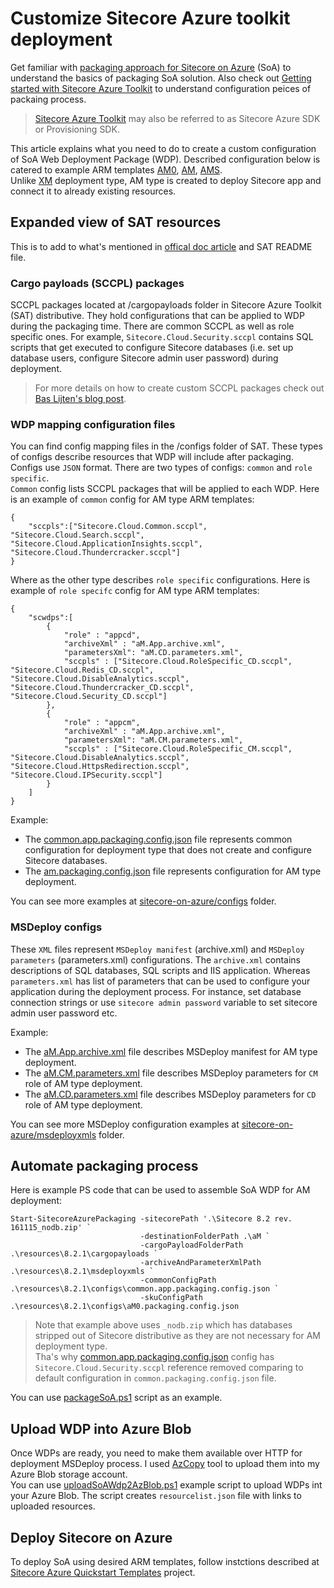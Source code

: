 # Customize Sitecore Azure toolkit deployment

Get familiar with [packaging approach for Sitecore on Azure](https://doc.sitecore.net/cloud/working_with_sitecore_azure/configuring_sitecore_azure/package_a_sitecore_solution_for_the_azure_app_service) (SoA) to understand the basics of packaging SoA solution.
Also check out [Getting started with Sitecore Azure Toolkit](https://doc.sitecore.net/cloud/working_with_sitecore_azure/configuring_sitecore_azure/getting_started_with_sitecore_azure_toolkit) to understand configuration peices of packaing process.  
>[Sitecore Azure Toolkit](https://dev.sitecore.net/Downloads/Sitecore_Azure_Toolkit/1x/Sitecore_Azure_Toolkit_100.aspx) may also be referred to as Sitecore Azure SDK or Provisioning SDK.  

This article explains what you need to do to create a custom configuration of SoA Web Deployment Package (WDP). Described configuration below is catered to example ARM templates 
[AM0](https://github.com/ivansharamok/Sitecore-Azure-Quickstart-Templates/tree/master/Sitecore%208.2.1/am0), 
[AM](https://github.com/ivansharamok/Sitecore-Azure-Quickstart-Templates/tree/master/Sitecore%208.2.1/am), 
[AMS](https://github.com/ivansharamok/Sitecore-Azure-Quickstart-Templates/tree/master/Sitecore%208.2.1/ams).  
Unlike [XM](https://github.com/ivansharamok/Sitecore-Azure-Quickstart-Templates/tree/master/Sitecore%208.2.1/xm) deployment type, AM type is created to deploy Sitecore app and connect it to already existing resources.

## Expanded view of SAT resources

This is to add to what's mentioned in [offical doc article](https://doc.sitecore.net/cloud/working_with_sitecore_azure/configuring_sitecore_azure/getting_started_with_sitecore_azure_toolkit) and SAT README file.

### Cargo payloads (SCCPL) packages

SCCPL packages located at /cargopayloads folder in Sitecore Azure Toolkit (SAT) distributive. They hold configurations that can be applied to WDP during the packaging time. There are common SCCPL as well as role specific ones. 
For example, `Sitecore.Cloud.Security.sccpl` contains SQL scripts that get executed to configure Sitecore databases (i.e. set up database users, configure Sitecore admin user password) during deployment. 
>For more details on how to create custom SCCPL packages check out [Bas Lijten's blog post](http://blog.baslijten.com/sitecore-on-azure-create-custom-web-deploy-packages-using-the-sitecore-azure-toolkit/).

###  WDP mapping configuration files

You can find config mapping files in the /configs folder of SAT. These types of configs describe resources that WDP will include after packaging. Configs use `JSON` format. 
There are two types of configs: `common` and `role specific`.  
`Common` config lists SCCPL packages that will be applied to each WDP. Here is an example of `common` config for AM type ARM templates:
```
{
    "sccpls":["Sitecore.Cloud.Common.sccpl", "Sitecore.Cloud.Search.sccpl", "Sitecore.Cloud.ApplicationInsights.sccpl", "Sitecore.Cloud.Thundercracker.sccpl"]
}
```  
Where as the other type describes `role specific` configurations. Here is example of `role specifc` config for AM type ARM templates:
```
{
    "scwdps":[
        {
            "role" : "appcd",
            "archiveXml" : "aM.App.archive.xml",
            "parametersXml": "aM.CD.parameters.xml",
            "sccpls" : ["Sitecore.Cloud.RoleSpecific_CD.sccpl", "Sitecore.Cloud.Redis_CD.sccpl", "Sitecore.Cloud.DisableAnalytics.sccpl", "Sitecore.Cloud.Thundercracker_CD.sccpl", "Sitecore.Cloud.Security_CD.sccpl"]
        },
        {
            "role" : "appcm",
            "archiveXml" : "aM.App.archive.xml",
            "parametersXml": "aM.CM.parameters.xml",
            "sccpls" : ["Sitecore.Cloud.RoleSpecific_CM.sccpl", "Sitecore.Cloud.DisableAnalytics.sccpl", "Sitecore.Cloud.HttpsRedirection.sccpl", "Sitecore.Cloud.IPSecurity.sccpl"]
        }
    ]
}
```
Example:  
  * The [common.app.packaging.config.json](https://github.com/ivansharamok/Content/blob/master/articles/resources/scripts/sitecore-on-azure/configs/common.app.packaging.config.json) file represents common configuration for deployment type that does not create and configure Sitecore databases. 
  * The [am.packaging.config.json](https://github.com/ivansharamok/Content/blob/master/articles/resources/scripts/sitecore-on-azure/configs/am.packaging.config.json) file represents configuration for AM type deployment. 

You can see more examples at [sitecore-on-azure/configs](https://github.com/ivansharamok/Content/blob/master/articles/resources/scripts/sitecore-on-azure/configs) folder.

### MSDeploy configs

These `XML` files represent `MSDeploy manifest` (archive.xml) and `MSDeploy parameters` (parameters.xml) configurations. The `archive.xml` contains descriptions of SQL databases, SQL scripts and IIS application. Whereas `parameters.xml` has list of parameters that can be used to configure your application during the deployment process. For instance, set database connection strings or use `sitecore admin password` variable to set sitecore admin user password etc.

Example:  
  * The [aM.App.archive.xml](https://github.com/ivansharamok/Content/blob/master/articles/resources/scripts/sitecore-on-azure/msdeployxmls/aM.App.archive.xml) file describes MSDeploy manifest for AM type deployment.
  * The [aM.CM.parameters.xml](https://github.com/ivansharamok/Content/blob/master/articles/resources/scripts/sitecore-on-azure/msdeployxmls/aM.CM.parameters.xml) file describes MSDeploy parameters for `CM` role of AM type deployment.
  * The [aM.CD.parameters.xml](https://github.com/ivansharamok/Content/blob/master/articles/resources/scripts/sitecore-on-azure/msdeployxmls/aM.CD.parameters.xml) file describes MSDeploy parameters for `CD` role of AM type deployment.

You can see more MSDeploy configuration examples at [sitecore-on-azure/msdeployxmls](https://github.com/ivansharamok/Content/blob/master/articles/resources/scripts/sitecore-on-azure/configs/msdeployxmls) folder. 

## Automate packaging process

Here is example PS code that can be used to assemble SoA WDP for AM deployment:
```
Start-SitecoreAzurePackaging -sitecorePath '.\Sitecore 8.2 rev. 161115_nodb.zip' `
                             -destinationFolderPath .\aM `
                             -cargoPayloadFolderPath .\resources\8.2.1\cargopayloads `
                             -archiveAndParameterXmlPath .\resources\8.2.1\msdeployxmls `
                             -commonConfigPath .\resources\8.2.1\configs\common.app.packaging.config.json `
                             -skuConfigPath .\resources\8.2.1\configs\aM0.packaging.config.json
```
>Note that example above uses `_nodb.zip` which has databases stripped out of Sitecore distributive as they are not necessary for AM deployment type.  
Tha's why [common.app.packaging.config.json](https://github.com/ivansharamok/Content/blob/master/articles/resources/scripts/sitecore-on-azure/configs/common.app.packaging.config.json) config has `Sitecore.Cloud.Security.sccpl` reference removed comparing to default configuration in `common.packaging.config.json` file.

You can use [packageSoA.ps1](https://github.com/ivansharamok/Content/blob/master/articles/resources/scripts/sitecore-on-azure/ps/packageSoA.ps1) script as an example. 

## Upload WDP into Azure Blob

Once WDPs are ready, you need to make them available over HTTP for deployment MSDeploy process. I used [AzCopy](http://aka.ms/downloadazcopy) tool to upload them into my Azure Blob storage account.  
You can use [uploadSoAWdp2AzBlob.ps1](https://github.com/ivansharamok/Content/blob/master/articles/resources/scripts/sitecore-on-azure/ps/uploadSoAWdp2AzBlob.ps1) example script to upload WDPs int your Azure Blob. 
The script creates `resourcelist.json` file with links to uploaded resources.

## Deploy Sitecore on Azure

To deploy SoA using desired ARM templates, follow instctions described at [Sitecore Azure Quickstart Templates](https://github.com/Sitecore/Sitecore-Azure-Quickstart-Templates) project.



